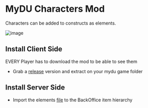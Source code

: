 # MyDU Characters Mod

Characters can be added to constructs as elements.

![image](https://github.com/user-attachments/assets/c3502fe8-b6ec-48af-b0f6-32d78a781f56)

## Install Client Side

EVERY Player has to download the mod to be able to see them

* Grab a [release](../../releases) version and extract on your mydu game folder

## Install Server Side

* Import the elements [file](elements.yml) to the BackOffice item hierarchy

